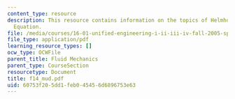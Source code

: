 ```yaml
---
content_type: resource
description: This resource contains information on the topics of Helmholtz and Laplace?s
  Equation.
file: /media/courses/16-01-unified-engineering-i-ii-iii-iv-fall-2005-spring-2006/60753f205dd1feb045456d6896753e63_f14_mud.pdf
file_type: application/pdf
learning_resource_types: []
ocw_type: OCWFile
parent_title: Fluid Mechanics
parent_type: CourseSection
resourcetype: Document
title: f14_mud.pdf
uid: 60753f20-5dd1-feb0-4545-6d6896753e63
---
```

